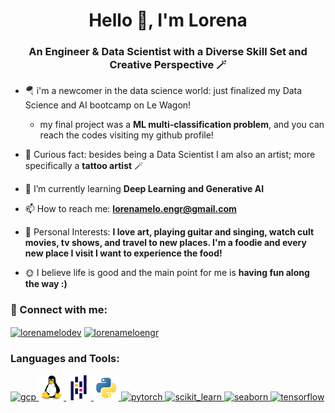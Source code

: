 <h1 align="center">Hello 👋, I'm Lorena</h1>
<h3 align="center"> An Engineer & Data Scientist with a Diverse Skill Set and Creative Perspective 🪄 </h3>

- 🪂 i'm a newcomer in the data science world: just finalized my Data Science and AI bootcamp on Le Wagon! 
  - my final project was a **ML multi-classification problem**, and you can reach the codes visiting my github profile! <br>

- 🦄 Curious fact: besides being a Data Scientist I am also an artist; more specifically a **tattoo artist** 🪄

- 🧠 I’m currently learning **Deep Learning and Generative AI**

- 📫 How to reach me: **lorenamelo.engr@gmail.com**
    
- 🤗 Personal Interests: **I love art, playing guitar and singing, watch cult movies, tv shows, and travel to new places. I'm a foodie and every new place I visit I want to experience the food!**

- 🌞 I believe life is good and the main point for me is **having fun along the way :)**

<h3 align="left"> 🔗 Connect with me:</h3>
<p align="left">
<a href="https://linkedin.com/in/lorenamelodev" target="blank"><img align="center" src="https://raw.githubusercontent.com/rahuldkjain/github-profile-readme-generator/master/src/images/icons/Social/linked-in-alt.svg" alt="lorenamelodev" height="30" width="40" /></a>
<a href="https://kaggle.com/lorenameloengr" target="blank"><img align="center" src="https://raw.githubusercontent.com/rahuldkjain/github-profile-readme-generator/master/src/images/icons/Social/kaggle.svg" alt="lorenameloengr" height="30" width="40" /></a>
</p>


<h3 align="left">Languages and Tools:</h3>
<p align="left"> <a href="https://cloud.google.com" target="_blank" rel="noreferrer"> <img src="https://www.vectorlogo.zone/logos/google_cloud/google_cloud-icon.svg" alt="gcp" width="40" height="40"/> </a> <a href="https://www.linux.org/" target="_blank" rel="noreferrer"> <img src="https://raw.githubusercontent.com/devicons/devicon/master/icons/linux/linux-original.svg" alt="linux" width="40" height="40"/> </a> <a href="https://pandas.pydata.org/" target="_blank" rel="noreferrer"> <img src="https://raw.githubusercontent.com/devicons/devicon/2ae2a900d2f041da66e950e4d48052658d850630/icons/pandas/pandas-original.svg" alt="pandas" width="40" height="40"/> </a> <a href="https://www.python.org" target="_blank" rel="noreferrer"> <img src="https://raw.githubusercontent.com/devicons/devicon/master/icons/python/python-original.svg" alt="python" width="40" height="40"/> </a> <a href="https://pytorch.org/" target="_blank" rel="noreferrer"> <img src="https://www.vectorlogo.zone/logos/pytorch/pytorch-icon.svg" alt="pytorch" width="40" height="40"/> </a> <a href="https://scikit-learn.org/" target="_blank" rel="noreferrer"> <img src="https://upload.wikimedia.org/wikipedia/commons/0/05/Scikit_learn_logo_small.svg" alt="scikit_learn" width="40" height="40"/> </a> <a href="https://seaborn.pydata.org/" target="_blank" rel="noreferrer"> <img src="https://seaborn.pydata.org/_images/logo-mark-lightbg.svg" alt="seaborn" width="40" height="40"/> </a> <a href="https://www.tensorflow.org" target="_blank" rel="noreferrer"> <img src="https://www.vectorlogo.zone/logos/tensorflow/tensorflow-icon.svg" alt="tensorflow" width="40" height="40"/> </a> </p>
